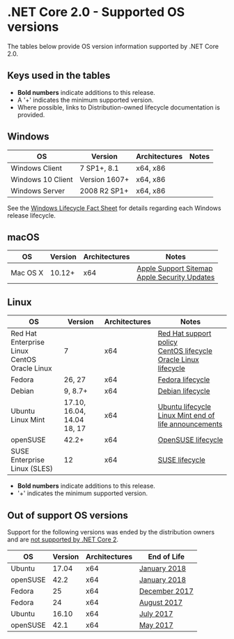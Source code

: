# .NET Core 2.0 - Supported OS versions

The tables below provide OS version information supported by .NET Core 2.0.

## Keys used in the tables

* **Bold numbers** indicate additions to this release.
* A '+' indicates the minimum supported version.
* Where possible, links to Distribution-owned lifecycle documentation is provided.

## Windows

OS                            | Version                       | Architectures  | Notes
------------------------------|-------------------------------|----------------|-----
Windows Client                | 7 SP1+, 8.1                  | x64, x86       |
Windows 10 Client             | Version 1607+                 | x64, x86       |
Windows Server                | 2008 R2 SP1+                  | x64, x86       |

See the [Windows Lifecycle Fact Sheet](https://support.microsoft.com/en-us/help/13853/windows-lifecycle-fact-sheet) for details regarding each Windows release lifecycle.

## macOS

OS                            | Version                       | Architectures  | Notes
------------------------------|-------------------------------|----------------|-----
Mac OS X                      | 10.12+                        | x64            | [Apple Support Sitemap](https://support.apple.com/sitemap) <br> [Apple Security Updates](https://support.apple.com/en-us/HT201222)

## Linux

OS                            | Version                       | Architectures  | Notes
------------------------------|-------------------------------|----------------|-----
Red Hat Enterprise Linux <br> CentOS <br> Oracle Linux | 7    | x64            | [Red Hat support policy](https://access.redhat.com/support/policy/updates/errata/) <br> [CentOS lifecycle](https://wiki.centos.org/FAQ/General#head-fe8a0be91ee3e7dea812e8694491e1dde5b75e6d) <br> [Oracle Linux lifecycle](http://www.oracle.com/us/support/library/elsp-lifetime-069338.pdf)
Fedora                        | 26, 27                        | x64            | [Fedora lifecycle](https://fedoraproject.org/wiki/End_of_life)
Debian                        | 9, 8.7+                       | x64            | [Debian lifecycle](https://wiki.debian.org/DebianReleases)
Ubuntu <br> Linux Mint        | 17.10, 16.04, 14.04 <br> 18, 17  | x64         | [Ubuntu lifecycle](https://wiki.ubuntu.com/Releases) <br> [Linux Mint end of life announcements](https://forums.linuxmint.com/search.php?keywords=%22end+of+life%22&terms=all&author=&sc=1&sf=titleonly&sr=posts&sk=t&sd=d&st=0&ch=300&t=0&submit=Search)
openSUSE                      | 42.2+                         | x64            | [OpenSUSE lifecycle](https://en.opensuse.org/Lifetime)
SUSE Enterprise Linux (SLES)  | 12                            | x64            | [SUSE lifecycle](https://www.suse.com/lifecycle/)

* **Bold numbers** indicate additions to this release.
* '+' indicates the minimum supported version.

## Out of support OS versions

Support for the following versions was ended by the distribution owners and are [not supported by .NET Core 2](https://github.com/dotnet/core/blob/master/os-lifecycle-policy.md).

OS                            | Version                       | Architectures  | End of Life
------------------------------|-------------------------------|----------------|-----
Ubuntu                        | 17.04                         | x64            | [January 2018](https://lists.ubuntu.com/archives/ubuntu-announce/2018-January.txt)
openSUSE                      | 42.2                          | x64            | [January 2018](https://lists.opensuse.org/opensuse-security-announce/2017-11/msg00066.html)
Fedora                        | 25                            | x64            | [December 2017](https://fedoramagazine.org/fedora-25-end-life/)
Fedora                        | 24                            | x64            | [August 2017](https://fedoramagazine.org/fedora-24-eol/)
Ubuntu                        | 16.10                         | x64            | [July 2017](https://lists.ubuntu.com/archives/ubuntu-announce/2017-July/000223.html)
openSUSE                      | 42.1                          | x64            | [May 2017](https://lists.opensuse.org/opensuse-security-announce/2017-05/msg00053.html)
